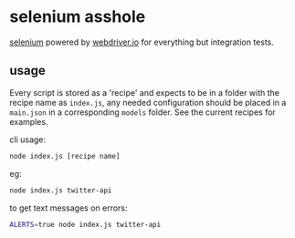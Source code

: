 # selenium asshole

[selenium](www.seleniumhq.org) powered by [webdriver.io](http://webdriver.io) for everything but integration tests.


## usage

Every script is stored as a 'recipe' and expects to be in a folder with the recipe name as `index.js`, any needed configuration
should be placed in a `main.json` in a corresponding `models` folder. See the current recipes for examples.

cli usage:

```bash
node index.js [recipe name]
```

eg:

```bash
node index.js twitter-api
```

to get text messages on errors:

```bash
ALERTS=true node index.js twitter-api
```
